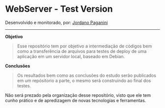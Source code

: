 # WebServer - Test Version

Desenvolvido e monitorado, por: [Jordano Paganini](https://github.com/JordanoPaganini)

---

**Objetivo**
> Esse repositório tem por objetivo a intermediação de códigos bem como a transferência de arquivos para testes de deploy de uma aplicação em um servidor local, baseado em Debian.

**Conclusões**
> Os resultados bem como as conclusões do estudo serão publicados em um repósitorio a parte, o mesmo será construindo ao final dos testes.

Não será prezado pela organização desse repositório, visto que ele tem cunho prático e de apredizagem de novas tecnologias e ferramentas.
